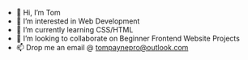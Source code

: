 - 👋 Hi, I’m Tom
- 👀 I’m interested in Web Development
- 🌱 I’m currently learning CSS/HTML
- 💞️ I’m looking to collaborate on Beginner Frontend Website Projects
- 📫 Drop me an email @ tompaynepro@outlook.com

<!---
tompaynepro/tompaynepro is a ✨ special ✨ repository because its `README.md` (this file) appears on your GitHub profile.
You can click the Preview link to take a look at your changes.
--->
